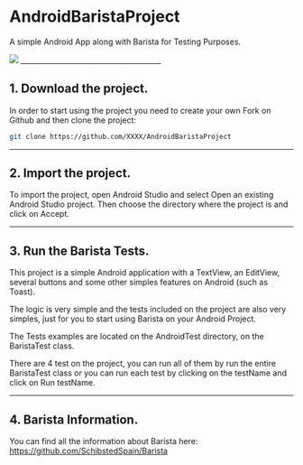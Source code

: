 # AndroidBaristaProject

A simple Android App along with Barista for Testing Purposes.

<img src="http://i.imgur.com/yfcbXJj.png" />
_______________________________________

## 1. Download the project.

In order to start using the project you need to create your own Fork on Github and then clone the project:

```bash
git clone https://github.com/XXXX/AndroidBaristaProject
```

_______________________________________

## 2. Import the project. 

To import the project, open Android Studio and select Open an existing Android Studio project. 
Then choose the directory where the project is and click on Accept. 

_______________________________________

## 3. Run the Barista Tests. 

This project is a simple Android application with a TextView, an EditView, several buttons and some other simples features on Android (such as Toast). 

The logic is very simple and the tests included on the project are also very simples, just for you to start using Barista on your Android Project. 

The Tests examples are located on the AndroidTest directory, on the BaristaTest class. 

There are 4 test on the project, you can run all of them by run the entire BaristaTest class or you can run each test by clicking on the testName and click on Run testName. 

_______________________________________

## 4. Barista Information.

You can find all the information about Barista here: https://github.com/SchibstedSpain/Barista



